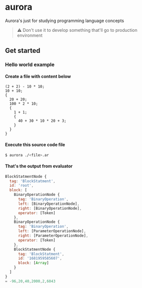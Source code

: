 # aurora
Aurora's just for studying programming language concepts

> ⚠ Don't use it to develop something that'll go to production environment

## Get started

### Hello world example

#### Create a file with content below

```aurora
(2 + 2) - 10 * 10;
10 + 10;
{
  20 + 20;
  100 * 2 * 10;
  {
    1 + 1;
    {
      40 + 30 * 10 * 20 + 3;
    }
  }
}
```

#### Execute this source code file

```sh
$ aurora ./<file>.ar
```

#### That's the output from evaluator
```js
BlockStatmentNode {
  tag: 'BlockStatment',
  id: 'root',
  block: [
    BinaryOperationNode {
      tag: 'BinaryOperation',
      left: [BinaryOperationNode],
      right: [BinaryOperationNode],
      operator: [Token]
    },
    BinaryOperationNode {
      tag: 'BinaryOperation',
      left: [ParameterOperationNode],
      right: [ParameterOperationNode],
      operator: [Token]
    },
    BlockStatmentNode {
      tag: 'BlockStatment',
      id: '1681959585607',
      block: [Array]
    }
  ]
}
= -96,20,40,2000,2,6043
```

